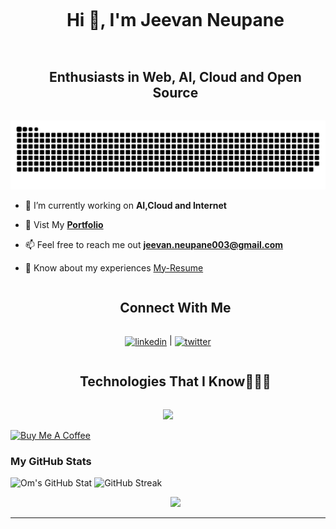 
<!--horizontal divider(gradiant)-->
<div id="user-content-toc">
  <ul align="center">
    <summary><h1 style="display: inline-block">Hi 👋, I'm Jeevan Neupane</h1></summary>
  </ul>
</div>

<!--h2 without bottom border-->
<div id="user-content-toc">
  <ul align="center">
    <summary><h2 style="display: inline-block">Enthusiasts in Web, AI, Cloud and Open Source</h2></summary>
  </ul>
</div>



<img src="https://raw.githubusercontent.com/Platane/snk/output/github-contribution-grid-snake.svg">

<!--h1 without bottom border-->






<!--Intro start-->
- 🔭 I’m currently working on **AI,Cloud and Internet**

- 👤 Vist My <a  href="https://jeevanneupane.com.np/" target="_blank">**Portfolio**</a>


- 📫 Feel free to reach me out **jeevan.neupane003@gmail.com**
- 📄 Know about my experiences [My-Resume](https://jeevan-neupane-resume.tiiny.site/)


<!--Intro end-->
<div id="user-content-toc">
  <ul align="center">
    <summary><h2 style="display: inline-block">Connect With Me</h2></summary>
  </ul>
</div>
<p align="center">
<a href="https://www.linkedin.com/in/jeevan-neupane-16a407258/" target="blank"><img align="center" src="https://user-images.githubusercontent.com/88904952/234979284-68c11d7f-1acc-4f0c-ac78-044e1037d7b0.png" alt="linkedin" height="50" width="50" /></a>
  <span> |  </span>
<a href="https://twitter.com/JeevanNeup38484" target="blank"><img align="center"  src="https://user-images.githubusercontent.com/88904952/234980676-61bfb021-ecc8-48f7-88e6-34c1b06c4a58.png" alt="twitter" height="50" width="50" /></a> 

</p>



<!--- stats & Trophy (start) -->

<!--- stats (end) -->


<!--h1 without bottom border-->
<div id="user-content-toc">
  <ul align="center">
    <summary><h2 style="display: inline-block">Technologies That I Know👨🏻‍💻</h2></summary>
  </ul>
</div>
<!--tech stack icons-->
<p align="center">
  <a href="https://skillicons.dev">
    <img src="https://skillicons.dev/icons?i=git,c,cpp,css,discord,docker,express,fastapi,github,html,js,materialui,mongodb,nextjs,nodejs,postman,pytorch,react,redux,sqlite,tailwind,ts,vscode,aws,java,figma,vite&perline=14" />
  </a>
</p>



<!-- Connect with me -->
<!--h2 without bottom border-->


<a href="https://www.buymeacoffee.com/jeevanneupane" target="_blank"><img src="https://cdn.buymeacoffee.com/buttons/v2/arial-blue.png" alt="Buy Me A Coffee" style="height: 60px !important;width: 217px !important;" ></a>

### My GitHub Stats
![Om's GitHub Stat](https://github-readme-stats.vercel.app/api?username=Jeevan-Neupane&show_icons=true)
![GitHub Streak](https://github-readme-streak-stats.herokuapp.com/?user=Jeevan-Neupane)

<!--icons and links-->





<div id="user-content-toc">
  <ul align="center">
<img src="https://user-images.githubusercontent.com/73097560/115834477-dbab4500-a447-11eb-908a-139a6edaec5c.gif">
  
  </ul>
</div>

----------------------------------------------------------------------


